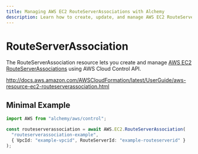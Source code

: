 ```yaml
---
title: Managing AWS EC2 RouteServerAssociations with Alchemy
description: Learn how to create, update, and manage AWS EC2 RouteServerAssociations using Alchemy Cloud Control.
---
```


# RouteServerAssociation

The RouteServerAssociation resource lets you create and manage [AWS EC2 RouteServerAssociations](https://docs.aws.amazon.com/ec2/latest/userguide/) using AWS Cloud Control API.

http://docs.aws.amazon.com/AWSCloudFormation/latest/UserGuide/aws-resource-ec2-routeserverassociation.html

## Minimal Example

```ts
import AWS from "alchemy/aws/control";

const routeserverassociation = await AWS.EC2.RouteServerAssociation(
  "routeserverassociation-example",
  { VpcId: "example-vpcid", RouteServerId: "example-routeserverid" }
);
```

